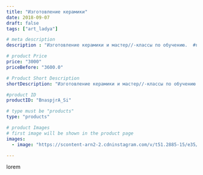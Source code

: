 ```yaml
---
title: "Изготовление керамики"
date: 2018-09-07
draft: false
tags: ["art_ladya"]

# meta description
description : "Изготовление керамики и мастер//-классы по обучению.  #гончар #исскуство #potter #керамикадляинтерьера #керамикаручнаяработа #гончарнаямастерская #керамиканазак"

# product Price
price: "3000"
priceBefore: "3600.0"

# Product Short Description
shortDescription: "Изготовление керамики и мастер//-классы по обучению.  #гончар #исскуство #potter #керамикадляинтерьера #керамикаручнаяработа #гончарнаямастерская #керамиканазаказ #handmade #посудаизглины #керамика #гончарнаяпосуда #эксклюзивнаякерамика #painter #dishes #decor #ceramicart #nntoday #claygoods #restaurant #earthenware #ceramic #design #bowl #dish #plate #ceramicart #berries #авторскаякерамика"

#product ID
productID: "BnaspjrA_Si"

# type must be "products"
type: "products"

# product Images
# first image will be shown in the product page
images:
  - image: "https://scontent-arn2-2.cdninstagram.com/v/t51.2885-15/e35/39968356_282898195645056_486926309499206657_n.jpg?se=7&tp=1&_nc_ht=scontent-arn2-2.cdninstagram.com&_nc_cat=100&_nc_ohc=AduA-F7lL6IAX-tpWuL&ccb=7-4&oh=f454a058a033b4988b89f39059667a49&oe=60856722&_nc_sid=86f79a&ig_cache_key=MTg2Mjk5Nzc2NTcxODc5OTUyMg%3D%3D.2-ccb7-4"

---
```

lorem
